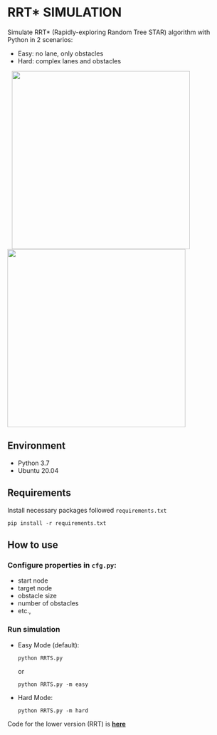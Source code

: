 # RRT* SIMULATION

Simulate RRT* (Rapidly-exploring Random Tree STAR) algorithm with Python in 2 scenarios:
- Easy: no lane, only obstacles
- Hard: complex lanes and obstacles


<p float="left">
  <image src="images/wo_lines.gif" width="400" hspace="10"/>
  <image src="images/withLines.gif" width="400"/> 
</p>

## Environment 
- Python 3.7
- Ubuntu 20.04

## Requirements
Install necessary packages followed ```requirements.txt```
```
pip install -r requirements.txt
```

## How to use

### Configure properties in ```cfg.py```: 
- start node
- target node
- obstacle size
- number of obstacles
- etc., 

### Run simulation

- Easy Mode (default):
    ```
    python RRTS.py 
    ```
    or
    ```
    python RRTS.py -m easy
    ```
- Hard Mode:
    ```
    python RRTS.py -m hard
    ```
Code for the lower version (RRT) is **[here](https://github.com/tuminguyen/RRT_Simulation_Path_Planning)**